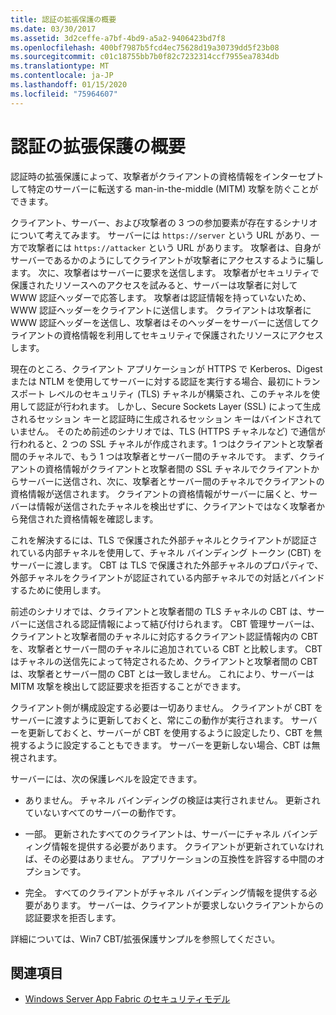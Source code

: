 ```yaml
---
title: 認証の拡張保護の概要
ms.date: 03/30/2017
ms.assetid: 3d2ceffe-a7bf-4bd9-a5a2-9406423bd7f8
ms.openlocfilehash: 400bf7987b5fcd4ec75628d19a30739dd5f23b08
ms.sourcegitcommit: c01c18755bb7b0f82c7232314ccf7955ea7834db
ms.translationtype: MT
ms.contentlocale: ja-JP
ms.lasthandoff: 01/15/2020
ms.locfileid: "75964607"
---
```

# <a name="extended-protection-for-authentication-overview"></a>認証の拡張保護の概要
認証時の拡張保護によって、攻撃者がクライアントの資格情報をインターセプトして特定のサーバーに転送する man-in-the-middle (MITM) 攻撃を防ぐことができます。  
  
 クライアント、サーバー、および攻撃者の 3 つの参加要素が存在するシナリオについて考えてみます。 サーバーには `https://server` という URL があり、一方で攻撃者には `https://attacker` という URL があります。 攻撃者は、自身がサーバーであるかのようにしてクライアントが攻撃者にアクセスするように騙します。 次に、攻撃者はサーバーに要求を送信します。 攻撃者がセキュリティで保護されたリソースへのアクセスを試みると、サーバーは攻撃者に対して WWW 認証ヘッダーで応答します。 攻撃者は認証情報を持っていないため、WWW 認証ヘッダーをクライアントに送信します。 クライアントは攻撃者に WWW 認証ヘッダーを送信し、攻撃者はそのヘッダーをサーバーに送信してクライアントの資格情報を利用してセキュリティで保護されたリソースにアクセスします。  
  
 現在のところ、クライアント アプリケーションが HTTPS で Kerberos、Digest または NTLM を使用してサーバーに対する認証を実行する場合、最初にトランスポート レベルのセキュリティ (TLS) チャネルが構築され、このチャネルを使用して認証が行われます。 しかし、Secure Sockets Layer (SSL) によって生成されるセッション キーと認証時に生成されるセッション キーはバインドされていません。 そのため前述のシナリオでは、TLS (HTTPS チャネルなど) で通信が行われると、2 つの SSL チャネルが作成されます。1 つはクライアントと攻撃者間のチャネルで、もう 1 つは攻撃者とサーバー間のチャネルです。 まず、クライアントの資格情報がクライアントと攻撃者間の SSL チャネルでクライアントからサーバーに送信され、次に、攻撃者とサーバー間のチャネルでクライアントの資格情報が送信されます。 クライアントの資格情報がサーバーに届くと、サーバーは情報が送信されたチャネルを検出せずに、クライアントではなく攻撃者から発信された資格情報を確認します。  
  
 これを解決するには、TLS で保護された外部チャネルとクライアントが認証されている内部チャネルを使用して、チャネル バインディング トークン (CBT) をサーバーに渡します。 CBT は TLS で保護された外部チャネルのプロパティで、外部チャネルをクライアントが認証されている内部チャネルでの対話とバインドするために使用します。  
  
 前述のシナリオでは、クライアントと攻撃者間の TLS チャネルの CBT は、サーバーに送信される認証情報によって結び付けられます。 CBT 管理サーバーは、クライアントと攻撃者間のチャネルに対応するクライアント認証情報内の CBT を、攻撃者とサーバー間のチャネルに追加されている CBT と比較します。 CBT はチャネルの送信先によって特定されるため、クライアントと攻撃者間の CBT は、攻撃者とサーバー間の CBT とは一致しません。 これにより、サーバーは MITM 攻撃を検出して認証要求を拒否することができます。  
  
 クライアント側が構成設定する必要は一切ありません。 クライアントが CBT をサーバーに渡すように更新しておくと、常にこの動作が実行されます。 サーバーを更新しておくと、サーバーが CBT を使用するように設定したり、CBT を無視するように設定することもできます。 サーバーを更新しない場合、CBT は無視されます。  
  
 サーバーには、次の保護レベルを設定できます。  
  
- ありません。 チャネル バインディングの検証は実行されません。 更新されていないすべてのサーバーの動作です。  
  
- 一部。 更新されたすべてのクライアントは、サーバーにチャネル バインディング情報を提供する必要があります。 クライアントが更新されていなければ、その必要はありません。 アプリケーションの互換性を許容する中間のオプションです。  
  
- 完全。 すべてのクライアントがチャネル バインディング情報を提供する必要があります。 サーバーは、クライアントが要求しないクライアントからの認証要求を拒否します。  
  
 詳細については、Win7 CBT/拡張保護サンプルを参照してください。  
  
## <a name="see-also"></a>関連項目

- [Windows Server App Fabric のセキュリティモデル](https://docs.microsoft.com/previous-versions/appfabric/ee677202(v=azure.10))
